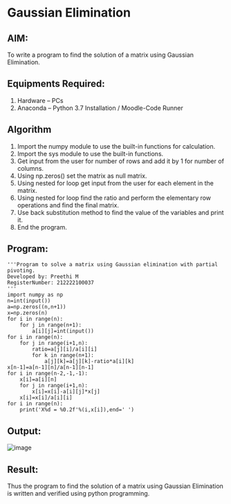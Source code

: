 # Gaussian Elimination

## AIM:
To write a program to find the solution of a matrix using Gaussian Elimination.

## Equipments Required:
1. Hardware – PCs
2. Anaconda – Python 3.7 Installation / Moodle-Code Runner

## Algorithm
1. Import the numpy module to use the built-in functions for calculation.
2. Import the sys module to use the built-in functions.
3. Get input from the user for number of rows and add it by 1 for number of columns.
4. Using np.zeros() set the matrix as null matrix.
5. Using nested for loop get input from the user for each element in the matrix.
6. Using nested for loop find the ratio and perform the elementary row operations and find the final matrix.
7. Use back substitution method to find the value of the variables and print it.
8. End the program.

## Program:
```
'''Program to solve a matrix using Gaussian elimination with partial pivoting.
Developed by: Preethi M
RegisterNumber: 212222100037
'''
import numpy as np
n=int(input())
a=np.zeros((n,n+1))
x=np.zeros(n)
for i in range(n):
    for j in range(n+1):
        a[i][j]=int(input())
for i in range(n):
    for j in range(i+1,n):
        ratio=a[j][i]/a[i][i]
        for k in range(n+1):
            a[j][k]=a[j][k]-ratio*a[i][k]
x[n-1]=a[n-1][n]/a[n-1][n-1]
for i in range(n-2,-1,-1):
    x[i]=a[i][n]
    for j in range(i+1,n):
        x[i]=x[i]-a[i][j]*x[j]
    x[i]=x[i]/a[i][i]
for i in range(n):
    print('X%d = %0.2f'%(i,x[i]),end=' ')
```

## Output:

![image](https://github.com/GitPreethiHub/Gaussian/assets/119475585/7f19a480-b629-43eb-9e29-dfa90983d90b)


## Result:
Thus the program to find the solution of a matrix using Gaussian Elimination is written and verified using python programming.

